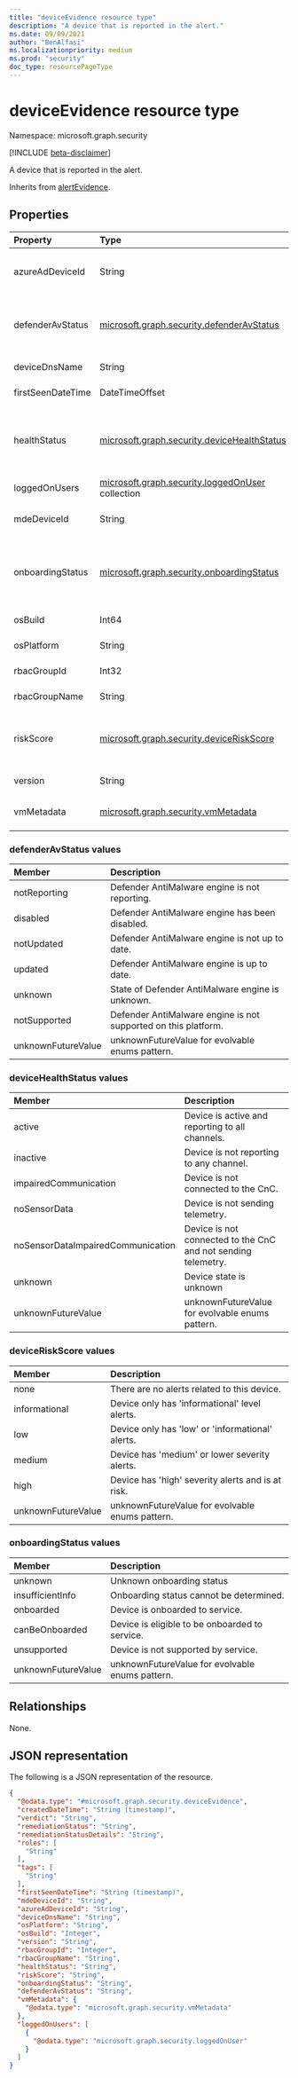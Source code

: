 ```yaml
---
title: "deviceEvidence resource type"
description: "A device that is reported in the alert."
ms.date: 09/09/2021
author: "BenAlfasi"
ms.localizationpriority: medium
ms.prod: "security"
doc_type: resourcePageType
---
```


# deviceEvidence resource type

Namespace: microsoft.graph.security

[!INCLUDE [beta-disclaimer](../../includes/beta-disclaimer.md)]

A device that is reported in the alert.

Inherits from [alertEvidence](../resources/security-alertevidence.md).

## Properties
|Property|Type|Description|
|:---|:---|:---|
|azureAdDeviceId|String|A unique identifier assigned to a device by Azure Active Directory (Azure AD) when device is Azure AD-joined.|
|defenderAvStatus|[microsoft.graph.security.defenderAvStatus](#defenderavstatus-values)|State of the Defender AntiMalware engine. The possible values are: `notReporting`, `disabled`, `notUpdated`, `updated`, `unknown`, `notSupported`, `unknownFutureValue`.|
|deviceDnsName|String|The fully qualified domain name (FQDN) for the device.|
|firstSeenDateTime|DateTimeOffset|The date and time when the device was first seen.|
|healthStatus|[microsoft.graph.security.deviceHealthStatus](#devicehealthstatus-values)|The health state of the device.The possible values are: `active`, `inactive`, `impairedCommunication`, `noSensorData`, `noSensorDataImpairedCommunication`, `unknown`, `unknownFutureValue`.|
|loggedOnUsers|[microsoft.graph.security.loggedOnUser](../resources/security-loggedonuser.md) collection|Users that were logged on the machine during the time of the alert.|
|mdeDeviceId|String|A unique identifier assigned to a device by Microsoft Defender for Endpoint.|
|onboardingStatus|[microsoft.graph.security.onboardingStatus](#onboardingstatus-values)|The status of the machine onboarding to Microsoft Defender for Endpoint.The possible values are: `insufficientInfo`, `onboarded`, `canBeOnboarded`, `unsupported`, `unknownFutureValue`.|
|osBuild|Int64|The build version for the operating system the device is running.|
|osPlatform|String|The operating system platform the device is running.|
|rbacGroupId|Int32|The ID of the role-based access control (RBAC) device group.|
|rbacGroupName|String|The name of the RBAC device group.|
|riskScore|[microsoft.graph.security.deviceRiskScore](#deviceriskscore-values)|Risk score as evaluated by Microsoft Defender for Endpoint. The possible values are: `none`, `informational`, `low`, `medium`, `high`, `unknownFutureValue`.|
|version|String|The version of the operating system platform.|
|vmMetadata|[microsoft.graph.security.vmMetadata](../resources/security-vmmetadata.md)|Metadata of the virtual machine (VM) on which Microsoft Defender for Endpoint is running.|

### defenderAvStatus values 

| Member                     | Description                                                   |
| :--------------------------| :------------------------------------------------------------ |
| notReporting               | Defender AntiMalware engine is not reporting.                 |
| disabled                   | Defender AntiMalware engine has been disabled.                |
| notUpdated                 | Defender AntiMalware engine is not up to date.                |
| updated                    | Defender AntiMalware engine is up to date.                    |
| unknown                    | State of Defender AntiMalware engine is unknown.              |
| notSupported               | Defender AntiMalware engine is not supported on this platform.|
| unknownFutureValue         | unknownFutureValue for evolvable enums pattern.               |


### deviceHealthStatus values 

| Member                     | Description                                                               |
| :--------------------------| :------------------------------------------------------------------------ |
| active                               | Device is active and reporting to all channels.                 |
| inactive                             | Device is not reporting to any channel.                         |
| impairedCommunication                | Device is not connected to the CnC.                             |
| noSensorData                         | Device is not sending telemetry.                                |
| noSensorDataImpairedCommunication    | Device is not connected to the CnC and not sending telemetry.   |
| unknown                              | Device state is unknown                                         |
| unknownFutureValue                   | unknownFutureValue for evolvable enums pattern.                 |

### deviceRiskScore values 

| Member                     | Description                                                               |
| :--------------------------| :------------------------------------------------------------------------ |
| none                       | There are no alerts related to this device.                               |
| informational              | Device only has 'informational' level alerts.                             |
| low                        | Device only has 'low' or 'informational' alerts.                          |
| medium                     | Device has 'medium' or lower severity alerts.                             |
| high                       | Device has 'high' severity alerts and is at risk.                         |
| unknownFutureValue         | unknownFutureValue for evolvable enums pattern.                           |


### onboardingStatus values 

| Member                     | Description                                    |
| :--------------------------| :--------------------------------------------- |
| unknown                    | Unknown onboarding status                      |
| insufficientInfo           | Onboarding status cannot be determined.        |
| onboarded                  | Device is onboarded to service.                |
| canBeOnboarded             | Device is eligible to be onboarded to service. |
| unsupported                | Device is not supported by service.            |
| unknownFutureValue         | unknownFutureValue for evolvable enums pattern.|


## Relationships
None.

## JSON representation
The following is a JSON representation of the resource.
<!-- {
  "blockType": "resource",
  "@odata.type": "microsoft.graph.security.deviceEvidence"
}
-->
``` json
{
  "@odata.type": "#microsoft.graph.security.deviceEvidence",
  "createdDateTime": "String (timestamp)",
  "verdict": "String",
  "remediationStatus": "String",
  "remediationStatusDetails": "String",
  "roles": [
    "String"
  ],
  "tags": [
    "String"
  ],
  "firstSeenDateTime": "String (timestamp)",
  "mdeDeviceId": "String",
  "azureAdDeviceId": "String",
  "deviceDnsName": "String",
  "osPlatform": "String",
  "osBuild": "Integer",
  "version": "String",
  "rbacGroupId": "Integer",
  "rbacGroupName": "String",
  "healthStatus": "String",
  "riskScore": "String",
  "onboardingStatus": "String",
  "defenderAvStatus": "String",
  "vmMetadata": {
    "@odata.type": "microsoft.graph.security.vmMetadata"
  },
  "loggedOnUsers": [
    {
      "@odata.type": "microsoft.graph.security.loggedOnUser"
    }
  ]
}
```